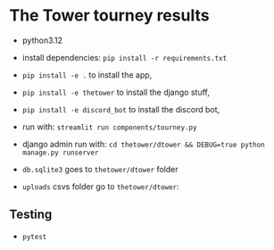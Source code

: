 # The Tower tourney results
- python3.12
- install dependencies: `pip install -r requirements.txt`

- `pip install -e .` to install the app,
- `pip install -e thetower` to install the django stuff,
- `pip install -e discord_bot` to install the discord bot,

- run with: `streamlit run components/tourney.py`
- django admin run with: `cd thetower/dtower && DEBUG=true python manage.py runserver`

- `db.sqlite3` goes to `thetower/dtower` folder
- `uploads` csvs folder go to `thetower/dtower`:


## Testing
- `pytest`

